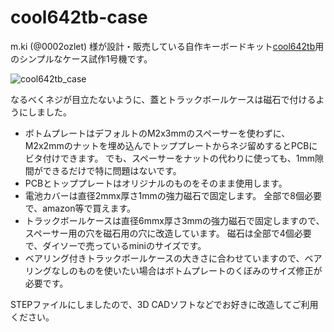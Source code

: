 # cool642tb-case
m.ki (@0002ozlet) 様が設計・販売している自作キーボードキット[cool642tb](https://booth.pm/ja/items/6740910 "BOOTH")用のシンプルなケース試作1号機です。

![cool642tb_case](https://github.com/user-attachments/assets/a347209b-7451-4b41-9b34-5c491ebe5277)

なるべくネジが目立たないように、蓋とトラックボールケースは磁石で付けるようにしました。

- ボトムプレートはデフォルトのM2x3mmのスペーサーを使わずに、M2x2mmのナットを埋め込んでトッププレートからネジ留めするとPCBにビタ付けできます。
  でも、スペーサーをナットの代わりに使っても、1mm隙間ができるだけで特に問題はないです。
- PCBとトッププレートはオリジナルのものをそのまま使用します。
- 電池カバーは直径2mmx厚さ1mmの強力磁石で固定します。
  全部で8個必要で、amazon等で買えます。
- トラックボールケースは直径6mmx厚さ3mmの強力磁石で固定しますので、スペーサー用の穴を磁石用の穴に改造しています。
  磁石は全部で4個必要で、ダイソーで売っているminiのサイズです。
- ベアリング付きトラックボールケースの大きさに合わせていますので、ベアリングなしのものを使いたい場合はボトムプレートのくぼみのサイズ修正が必要です。

STEPファイルにしましたので、3D CADソフトなどでお好きに改造してご利用ください。
